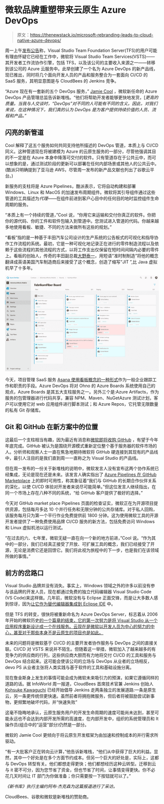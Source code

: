 # 微软品牌重塑带来云原生 Azure DevOps

> 原文：<https://thenewstack.io/microsoft-rebranding-leads-to-cloud-native-azure-devops/>

周一上午[发布公告](https://azure.microsoft.com/en-us/blog/introducing-azure-devops/)称，Visual Studio Team Foundation Server(TFS)的用户可能有理由怀疑它已经在工作中，微软将 Visual Studio Team Services(VSTS)——其开发者工作流协作引擎，包括 TFS，以及该公司的主要收入来源之一——转移到该公司的 Azure 云服务中。此举创建了一个名为 Azure DevOps 的新产品线，现已推出，同时将几个面向开发人员的产品和服务整合为一套面向 CI/CD 的 SaaS 服务，其明显意图是与 CloudBees 的 Jenkins 竞争。

“Azure 现在有一套新的五个 DevOps 服务，” [Jamie Cool](https://azure.microsoft.com/it-it/blog/author/jamiec/) ，微软新任命的 Azure DevOps 产品管理总监告诉新堆栈。“他们将帮助开发者能够更快地发货，[*更高的质量。当我与人交谈时，“DevOps”对不同的人可能有不同的含义。因此，对我们来说，在这种情况下，我们真的认为 DevOps 是为客户提供持续价值的人员、流程和产品。”*

## 闪亮的新管道

Cool 解释了这五个服务如何共同支持他所描述的 DevOps 管道，本质上与 CI/CD 同义。这种管道现在将被建模为 Azure 的云原生服务的一部分，尽管他强调其目的不一定是在 Azure 本身中降落可交付的软件。只有管道存在于公共云中，而可以想象的是，通过测试阶段的更新可以部署在任何内部场景或其他人的公共云中。(酷派只明确提到了亚马逊 AWS，尽管周一发布的新产品文献也列出了谷歌云平台。)

新服务的支柱将是 Azure Pipelines，酷派表示，它将自动构建和部署 Windows、Linux 和 MacOS 的加速发布周期组件。微软将其引导组件通过这些管道的工具描述为*代理*——在组件前进到客户心目中的任何目的地时监控组件生命周期的服务。

“本质上有一个持续的管道，”Cool 说，“你用它来运输和交付你真正的软件。你把你的源代码、你的工件和软件包输入到管道中。您测试进入管道的代码。你越来越多地使用看板、敏捷、不同的方法来做所有这些的规划。”

“看板”指的是一种基于丰田汽车公司设计的生产系统的公告板式的可视化和指导协作工作流程的系统。最初，它是一种可视化地记录正在进行的零件制造流程以及依赖于这些流程的其他流程的方式，以将工作支出仅保留在短时间间隔内必要的零件上。看板的创始人，传奇的丰田副总裁[大野泰一](https://www.toyota-global.com/company/toyota_traditions/quality/mar_apr_2004.html)，用短语“准时制制造”将他的概念翻译成英语美国汽车制造商后来接受了这个概念，创造了缩写“JIT ”,比 Java 虚拟机早了十多年。

[![](img/4386e621bc8357e39bc5e4b37f5689a3.png)](https://cdn.thenewstack.io/media/2018/09/14b52da9-180910-azure-devops-02.png)

今天，项目管理 SaaS 服务 [Asana 使用看板概念的一种形式](https://asana.com/uses/kanban-boards)作为一般企业跟踪工作和职责的手段。Azure DevOps 将对 Ohno 的 Azure Boards 系统使用自己的观点，Azure Boards 是其五大支柱服务之一。另外三个是:Azure Artifacts，作为服务的包管理器进行代码共享，兼容 NPM、Maven、NuGetAzure 测试计划，客户可以使用它对 web 应用组件进行脚本测试；和 Azure Repos，它托管无限数量的私有 Git 存储库。

## Git 和 GitHub 在新方案中的位置

这最后一个支柱相当有趣，因为最近有消息称[微软即将收购 GitHub](https://thenewstack.io/microsoft-to-acquire-github-to-expand-developer-reach/) ，有望于今年年底完成。GitHub 被认为是围绕开源模式重新定位整个基于服务器的软件市场的人。分析师和观察人士一直在焦急地期待微软将 GitHub 硬连接到其现有的产品线中，最引人注目的是我们直到周一一直称之为 Visual Studio 的产品线。

但在周一发布的一份关于新堆栈的说明中，微软发言人没有宣布这两个协作系统已经集成，无论是现在还是未来。该发言人确实指出了 [Azure Pipelines 在 GitHub Marketplace](https://github.com/marketplace/azure-pipelines) 上的即时可用性，称其象征着“我们与 GitHub 的长期合作伙伴关系的深化，以使 CI/CD 体验对开发者来说尽可能简单。”但这位发言人继续指出，在同一个市场上存在八种不同的系统，“给 GitHub 客户提供了极好的选择。”

今天对 GitHub market place Pipelines 页面的检查证实，微软正在为开源项目提供资源，包括每月多达 10 个并行任务和无限分钟的公共存储库。对于私人回购，该服务每月只为第一个平行作业免费提供前 1800 分钟。这为使用微软工具的开源开发者提供了一种免费使用品牌 CI/CD 服务的新方法，包括免费访问 Windows 和 Linux 虚拟机池以运行测试。

“在过去的六、七年里，微软无疑一直在向一个新的地方前进，”Cool 说。“作为其中的一部分，我们已经真正接受了开放、可扩展工具的概念，我们已经接受了开源，无论是消费它还是回馈它。我们将此视为旅程中的下一步，也是我们在该领域所做的事情。”

## 前方的岔路口

Visual Studio 品牌并没有消失。事实上，Windows 领域之外的许多以前没有参与该品牌的开发人员，现在都通过免费的独立代码编辑器 Visual Studio Code (VS Code)来这样做。几年前，微软没有与 Eclipse 正面交锋，而是让大多数人感到惊讶，因为[让它作为替代编辑器集成到 Eclipse IDE](https://www.zdnet.com/article/microsoft-integrates-visual-studio-with-open-source-eclipse-ide/) 中。

但是 TFS 的转变，很快将被重新命名为 Azure DevOps Server，标志着从 2006 年开始的微软历史[的一个篇章的结束，它的第一次努力是将 Visual Studio 从一个应用程序重新设计成一个在线服务。云现在是微软以开发人员为中心的努力的中心，甚至对于那些本身不是云原生的项目也是如此。](http://www.eweek.com/development/microsoft-announces-release-of-team-foundation-server)

未来的问题将是微软基于 CI/CD 的主要开发者协作服务与 DevOps 之间的直接关联。CI/CD 对 VSTS 来说并不陌生。但随着这一举措，微软加入了越来越多的有竞争力的供应商的行列，这些供应商大胆而有力地将交付 CI/CD 的工具和服务与 DevOps 结合起来。这可能会使该公司的立场与 DevOps 从业者的立场相反，devo PS 从业者主张将人类实践与基于软件的工具和基础设施分离。

现在詹金斯身上发生的事情可能会成为微软未来吸引力的预演，如果它遵循同样的道路的话。据 InfoWorld 周一报道，CloudBees 首席技术官兼 Jenkins 创始人 [Kohsuke Kawaguchi](https://www.cloudbees.com/team/kohsuke-kawaguchi) 已经开始倡导 Jenkins 走两条独立的发展道路:一条是原生云，另一条更传统但更快速。虽然前者将拥抱微服务，但后者将被鼓励尝试新事物，更频繁地破坏代码，并“快速失败”

这毫不隐晦地承认，云原生服务用户的开发生命周期的速度可能尚未达到，甚至可能永远也不会达到内部开发所需的高速度，在内部开发中，组织的系统管理员和 It 操作员(组合中的“运营”部分)仍然是一部分。

微软的 Jamie Cool 更倾向于将云原生开发框架为由加速和控制成本的并行需求所驱动。

“有一大批客户正在转向云计算，”他告诉新堆栈，“他们从中获得了巨大的利益。显然，其中一个好处是在多个方面节约成本。但另一个巨大的好处是，实际上，这都与 DevOps 转型有关。他们都想走得更快；他们都想经历这种云转型。迁移到云与 it 密不可分，因为您节省了资金，但也节省了时间，让事情变得更快。你不必花几天时间让 IT 部门为你做准备；你只需要按一下按钮就可以了。”

*《新书库》执行主编约阿布·杰克森为这篇报道进行了采访。*

CloudBees、谷歌和微软是新堆栈的赞助商。

<svg xmlns:xlink="http://www.w3.org/1999/xlink" viewBox="0 0 68 31" version="1.1"><title>Group</title> <desc>Created with Sketch.</desc></svg>